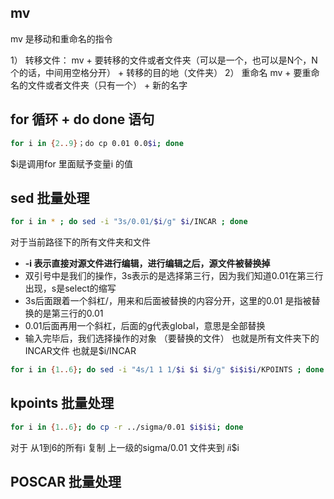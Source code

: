 ## mv
mv 是移动和重命名的指令

1） 转移文件：
mv + 要转移的文件或者文件夹（可以是一个，也可以是N个，N个的话，中间用空格分开） + 转移的目的地（文件夹）
2） 重命名
mv + 要重命名的文件或者文件夹（只有一个） + 新的名字


## for 循环 + do done 语句
```bash
for i in {2..9}；do cp 0.01 0.0$i; done 
```
$i是调用for 里面赋予变量i 的值 



## sed 批量处理

```bash
for i in * ; do sed -i "3s/0.01/$i/g" $i/INCAR ; done
```
对于当前路径下的所有文件夹和文件 
- **-i 表示直接对源文件进行编辑，进行编辑之后，源文件被替换掉**
- 双引号中是我们的操作，3s表示的是选择第三行，因为我们知道0.01在第三行出现，s是select的缩写
- 3s后面跟着一个斜杠/，用来和后面被替换的内容分开，这里的0.01 是指被替换的是第三行的0.01 
- 0.01后面再用一个斜杠，后面的g代表global，意思是全部替换
- 输入完毕后，我们选择操作的对象   （要替换的文件）   也就是所有文件夹下的INCAR文件  也就是$i/INCAR

```bash
for i in {1..6}; do sed -i "4s/1 1 1/$i $i $i/g" $i$i$i/KPOINTS ; done
```

## kpoints 批量处理
```bash
for i in {1..6}; do cp -r ../sigma/0.01 $i$i$i; done
```
对于 从1到6的所有i 复制 上一级的sigma/0.01 文件夹到 $i$i$i 

## POSCAR 批量处理
 